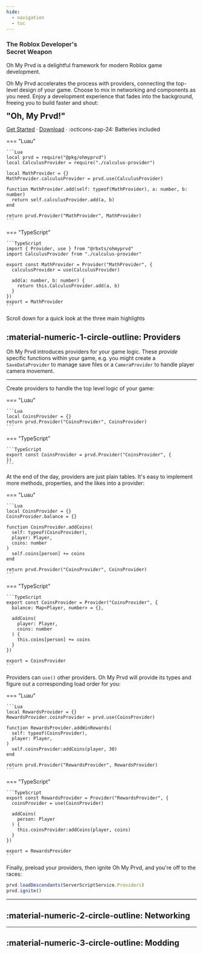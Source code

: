 ```yaml
---
hide:
  - navigation
  - toc
---
```


<section class="ompdoc-home-hero" markdown>

<section class="ompdoc-home-hero-inner" markdown>

<!-- <img src="./assets/logo.svg" width="150px"/> -->

<h1 style="font-weight: 600;">The Roblox Developer's<br/>Secret Weapon</h1>

<p>
Oh My Prvd is a delightful framework for modern Roblox game development.
</p>

<p>
Oh My Prvd accelerates the process with providers, connecting the top-level
design of your game. Choose to mix in networking and components as you need.
Enjoy a development experience that fades into the background, freeing you to
build faster and shout:
</p>

<b style="font-size: 1.5em;" markdown>"Oh, My Prvd!"</b>

<nav markdown>

<a href="./get-started/">Get Started</a> ·
<a href="https://github.com/team-fireworks/ohmyprvd/releases">Download</a> ·
:octicons-zap-24: Batteries included

</nav>

</section>

</section>

<section class="ompdoc-home-content" markdown>

=== "Luau"

    ```Lua
    local prvd = require("@pkg/ohmyprvd")
    local CalculusProvider = require("./calculus-provider")

    local MathProvider = {}
    MathProvider.calculusProvider = prvd.use(CalculusProvider)

    function MathProvider.add(self: typeof(MathProvider), a: number, b: number)
      return self.calculusProvider.add(a, b)
    end

    return prvd.Provider("MathProvider", MathProvider)
    ```

=== "TypeScript"

    ```TypeScript
    import { Provider, use } from "@rbxts/ohmyprvd"
    import CalculusProvider from "./calculus-provider"

    export const MathProvider = Provider("MathProvider", {
      calculusProvider = use(CalculusProvider)

      add(a: number, b: number) {
        return this.CalculusProvider.add(a, b)
      }
    })
    export = MathProvider
    ```

</section>

<aside class="ompdoc-home-aside">

Scroll down for a quick look at the three main highlights

</aside>

<section class="ompdoc-home-body" markdown>

## :material-numeric-1-circle-outline: Providers

Oh My Prvd introduces providers for your game logic. These *provide* specific
functions within your game, e.g. you might create a `SaveDataProvider` to manage
save files or a `CameraProvider` to handle player camera movement.

---

Create providers to handle the top level logic of your game:

=== "Luau"

    ```Lua
    local CoinsProvider = {}
    return prvd.Provider("CoinsProvider", CoinsProvider)
    ```

=== "TypeScript"

    ```TypeScript
    export const CoinsProvider = prvd.Provider("CoinsProvider", {
    })
    ```

At the end of the day, providers are just plain tables. It's easy to implement
more methods, properties, and the likes into a provider:

=== "Luau"

    ```Lua
    local CoinsProvider = {}
    CoinsProvider.balance = {}

    function CoinsProvider.addCoins(
      self: typeof(CoinsProvider),
      player: Player,
      coins: number
    )
      self.coins[person] += coins
    end

    return prvd.Provider("CoinsProvider", CoinsProvider)
    ```

=== "TypeScript"

    ```TypeScript
    export const CoinsProvider = Provider("CoinsProvider", {
      balance: Map<Player, number> = {},

      addCoins(
        player: Player,
        coins: number
      ) {
        this.coins[person] += coins
      }
    })

    export = CoinsProvider
    ```

Providers can `use()` other providers. Oh My Prvd will provide its types and
figure out a corresponding load order for you:

=== "Luau"

    ```Lua
    local RewardsProvider = {}
    RewardsProvider.coinsProvider = prvd.use(CoinsProvider)

    function RewardsProvider.addWinRewards(
      self: typeof(CoinsProvider),
      player: Player,
    )
      self.coinsProvider:addCoins(player, 30)
    end

    return prvd.Provider("RewardsProvider", RewardsProvider)
    ```

=== "TypeScript"

    ```TypeScript
    export const RewardsProvider = Provider("RewardsProvider", {
      coinsProvider = use(CoinsProvider)

      addCoins(
        person: Player
      ) {
        this.coinsProvider:addCoins(player, coins)
      }
    })

    export = RewardsProvider
    ```

Finally, preload your providers, then ignite Oh My Prvd, and you're off to the races:

```TypeScript
prvd.loadDescendants(ServerScriptService.Providers)
prvd.ignite()
```

---

## :material-numeric-2-circle-outline: Networking

---

## :material-numeric-3-circle-outline: Modding

</section>
